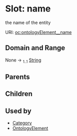 
# Slot: name


the name of the entity

URI: [oc:ontologyElement__name](http://w3id.org/ontogpt/ontology-class-templateontologyElement__name)


## Domain and Range

None &#8594;  <sub>1..1</sub> [String](types/String.md)

## Parents


## Children


## Used by

 * [Category](Category.md)
 * [OntologyElement](OntologyElement.md)
